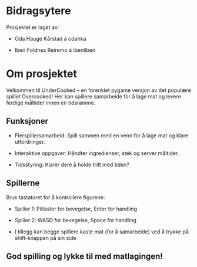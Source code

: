 # Bidragsytere 
Prosjektet er laget av: 

* Oda Hauge Kårstad á odahka

* Iben Foldnes Reiremo á ibenliben 

# Om prosjektet
Velkommen til UnderCooked – en forenklet pygame versjon av det populære spillet Overcooked! Her kan spillere samarbeide for å lage mat og levere ferdige måltider innen en tidsramme.


## Funksjoner
* Flerspillersamarbeid: Spill sammen med en venn for å lage mat og klare utfordringer.

* Interaktive oppgaver: Håndter ingredienser, stek og server måltider.

* Tidsstyring: Klarer dere å holde tritt med tiden?

## Spillerne
Bruk tastaturet for å kontrollere figurene:

* Spiller 1: Piltaster for bevegelse, Enter for handling

* Spiller 2: WASD for bevegelse, Space for handling

* I tillegg kan begge spillere kaste mat (for å samarbeide) ved å trykke på shift-knappen på sin side

## God spilling og lykke til med matlagingen!
